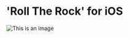 # 'Roll The Rock' for iOS

![This is an image](https://github.com/jpomykala/RollTheRock-iOS/blob/master/Screenshot%202021-12-29%20at%2019.19.46.png)
